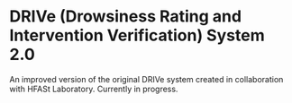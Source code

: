 # DRIVe (Drowsiness Rating and Intervention Verification) System 2.0

An improved version of the original DRIVe system created in collaboration with HFASt Laboratory. Currently in progress.
